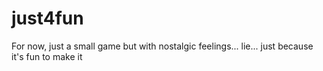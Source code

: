 # just4fun
For now, just a small game but with nostalgic feelings... lie... just because it's fun to make it

